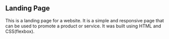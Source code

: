  ## Landing Page

This is a landing page for a website. It is a simple and responsive page that can be used to promote a product or service.
It was built using HTML and CSS(flexbox).
